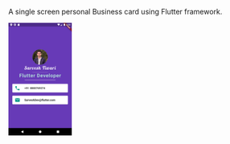 A single screen personal Business card using Flutter framework.

<img src="images/ss.png" width="25%"/>
